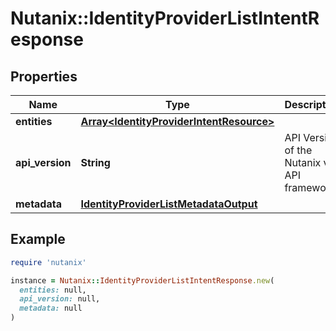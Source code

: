 # Nutanix::IdentityProviderListIntentResponse

## Properties

| Name | Type | Description | Notes |
| ---- | ---- | ----------- | ----- |
| **entities** | [**Array&lt;IdentityProviderIntentResource&gt;**](IdentityProviderIntentResource.md) |  | [optional] |
| **api_version** | **String** | API Version of the Nutanix v3 API framework. | [default to &#39;3.1.0&#39;] |
| **metadata** | [**IdentityProviderListMetadataOutput**](IdentityProviderListMetadataOutput.md) |  |  |

## Example

```ruby
require 'nutanix'

instance = Nutanix::IdentityProviderListIntentResponse.new(
  entities: null,
  api_version: null,
  metadata: null
)
```

